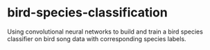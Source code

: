 # bird-species-classification
Using convolutional neural networks to build and train a bird species classifier on bird song data with corresponding species labels.
